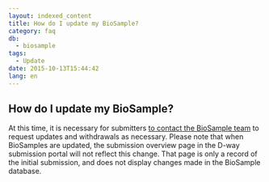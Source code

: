 ```yaml
---
layout: indexed_content
title: How do I update my BioSample?
category: faq
db:
  - biosample
tags: 
  - Update
date: 2015-10-13T15:44:42
lang: en
---
```


## How do I update my BioSample?

<p>At this time, it is necessary for submitters <a href=\"/contact-e.html\">to contact the BioSample team</a> to request updates and withdrawals as necessary. Please note that when BioSamples are updated, the submission overview page in the D-way submission portal will not reflect this change. That page is only a record of the initial submission, and does not display changes made in the BioSample database.</p>